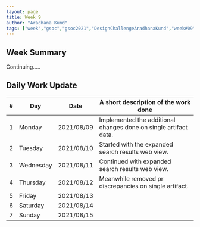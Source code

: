 ```yaml
---
layout: page
title: Week 9
author: "Aradhana Kund"
tags: ["week","gsoc","gsoc2021","DesignChallengeAradhanaKund","week#09","eval#2"]
---
```


## Week Summary

Continuing..... 


## Daily Work Update

|\#|Day|Date|A short description of the work done|  
|---	|---	|---	|---	|  
|1   	| Monday 	|   2021/08/09	| Implemented the additional changes done on single artifact data. |  
|2   	| Tuesday  	|   2021/08/10	| Started with the expanded search results web view.	|  
|3   	| Wednesday  	|  2021/08/11 	| Continued with expanded search results web view. |  
|4   	| Thursday  	|   2021/08/12	| Meanwhile removed pr discrepancies on single artifact. |  
|5   	| Friday  	|   2021/08/13	|  |  
|6   	| Saturday  	|   2021/08/14	| 	|  
|7   	| Sunday  	|   2021/08/15	|  |
